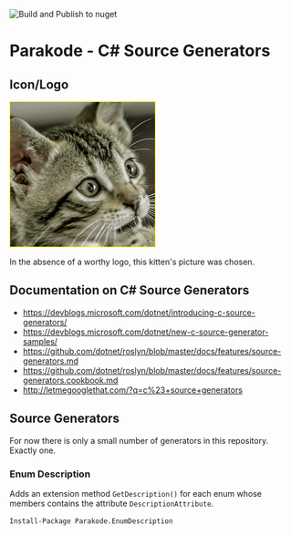 ![Build and Publish to nuget](https://github.com/mniak/Parakode/workflows/Build%20and%20Publish%20to%20nuget/badge.svg)

Parakode - C# Source Generators
==============

## Icon/Logo
![Cat](parakode-cat.png)

In the absence of a worthy logo, this kitten's picture was chosen.

## Documentation on C# Source Generators

- https://devblogs.microsoft.com/dotnet/introducing-c-source-generators/
- https://devblogs.microsoft.com/dotnet/new-c-source-generator-samples/
- https://github.com/dotnet/roslyn/blob/master/docs/features/source-generators.md
- https://github.com/dotnet/roslyn/blob/master/docs/features/source-generators.cookbook.md
- http://letmegooglethat.com/?q=c%23+source+generators


## Source Generators

For now there is only a small number of generators in this repository.
Exactly one.

### Enum Description
Adds an extension method `GetDescription()` for each enum whose members contains the attribute `DescriptionAttribute`.

```
Install-Package Parakode.EnumDescription
```
